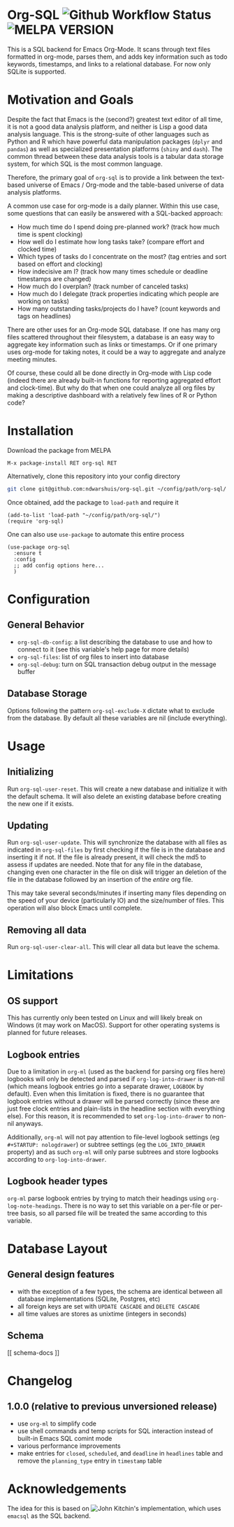 # Org-SQL ![Github Workflow Status](https://img.shields.io/github/workflow/status/ndwarshuis/org-sql/CI) ![MELPA VERSION](https://melpa.org/packages/org-sql-badge.svg)

This is a SQL backend for Emacs Org-Mode. It scans through text files formatted
in org-mode, parses them, and adds key information such as todo keywords,
timestamps, and links to a relational database. For now only SQLite is
supported.

# Motivation and Goals

Despite the fact that Emacs is the (second?) greatest text editor of all time,
it is not a good data analysis platform, and neither is Lisp a good data
analysis language. This is the strong-suite of other languages such as Python
and R which have powerful data manipulation packages (`dplyr` and `pandas`) as
well as specialized presentation platforms (`shiny` and `dash`). The common
thread between these data analysis tools is a tabular data storage system, for
which SQL is the most common language.

Therefore, the primary goal of `org-sql` is to provide a link between the
text-based universe of Emacs / Org-mode and the table-based universe of data
analysis platforms.

A common use case for org-mode is a daily planner. Within this use case, some
questions that can easily be answered with a SQL-backed approach:
- How much time do I spend doing pre-planned work? (track how much time is spent
  clocking)
- How well do I estimate how long tasks take? (compare effort and clocked time)
- Which types of tasks do I concentrate on the most? (tag entries and sort based
  on effort and clocking)
- How indecisive am I? (track how many times schedule or deadline timestamps are
  changed)
- How much do I overplan? (track number of canceled tasks)
- How much do I delegate (track properties indicating which people are working
  on tasks)
- How many outstanding tasks/projects do I have? (count keywords and tags on
  headlines)

There are other uses for an Org-mode SQL database. If one has many org files
scattered throughout their filesystem, a database is an easy way to aggregate
key information such as links or timestamps. Or if one primary uses org-mode for
taking notes, it could be a way to aggregate and analyze meeting minutes.

Of course, these could all be done directly in Org-mode with Lisp code (indeed
there are already built-in functions for reporting aggregated effort and
clock-time). But why do that when one could analyze all org files by making a
descriptive dashboard with a relatively few lines of R or Python code?

# Installation

Download the package from MELPA

```
M-x package-install RET org-sql RET
```

Alternatively, clone this repository into your config directory

``` sh
git clone git@github.com:ndwarshuis/org-sql.git ~/config/path/org-sql/
```

Once obtained, add the package to `load-path` and require it

``` emacs-lisp
(add-to-list 'load-path "~/config/path/org-sql/")
(require 'org-sql)
```

One can also use `use-package` to automate this entire process

``` emacs-lisp
(use-package org-sql
  :ensure t
  :config
  ;; add config options here...
  )
```

# Configuration

## General Behavior

- `org-sql-db-config`: a list describing the database to use and how to connect
  to it (see this variable's help page for more details)
- `org-sql-files`: list of org files to insert into database
- `org-sql-debug`: turn on SQL transaction debug output in the message buffer

## Database Storage

Options following the pattern `org-sql-exclude-X` dictate what to exclude from
the database. By default all these variables are nil (include everything).

# Usage

## Initializing

Run `org-sql-user-reset`. This will create a new database and initialize it with
the default schema. It will also delete an existing database before creating the
new one if it exists.

## Updating

Run `org-sql-user-update`. This will synchronize the database with all files as
indicated in `org-sql-files` by first checking if the file is in the database
and inserting it if not. If the file is already present, it will check the md5
to assess if updates are needed. Note that for any file in the database,
changing even one character in the file on disk will trigger an deletion of the
file in the database followed by an insertion of the *entire* org file.

This may take several seconds/minutes if inserting many files depending on the
speed of your device (particularly IO) and the size/number of files. This
operation will also block Emacs until complete.

## Removing all data

Run `org-sql-user-clear-all`. This will clear all data but leave the schema.

# Limitations

## OS support

This has currently only been tested on Linux and will likely break on Windows
(it may work on MacOS). Support for other operating systems is planned for
future releases.

## Logbook entries

Due to a limitation in `org-ml` (used as the backend for parsing org files here)
logbooks will only be detected and parsed if `org-log-into-drawer` is non-nil
(which means logbook entries go into a separate drawer, `LOGBOOK` by default).
Even when this limitation is fixed, there is no guarantee that logbook entries
without a drawer will be parsed correctly (since these are just free clock
entries and plain-lists in the headline section with everything else). For this
reason, it is recommended to set `org-log-into-drawer` to non-nil anyways.

Additionally, `org-ml` will not pay attention to file-level logbook settings (eg
`#+STARTUP: nologdrawer`) or subtree settings (eg the `LOG_INTO_DRAWER`
property) and as such `org-ml` will only parse subtrees and store logbooks
according to `org-log-into-drawer`.

## Logbook header types

`org-ml` parse logbook entries by trying to match their headings using
`org-log-note-headings`. There is no way to set this variable on a per-file or
per-tree basis, so all parsed file will be treated the same according to this
variable.

# Database Layout

## General design features

- with the exception of a few types, the schema are identical between all
  database implementations (SQLite, Postgres, etc)
- all foreign keys are set with `UPDATE CASCADE` and `DELETE CASCADE`
- all time values are stores as unixtime (integers in seconds)

## Schema

[[ schema-docs ]]

<!-- [[ version ]] -->

# Changelog

## 1.0.0 (relative to previous unversioned release)

- use `org-ml` to simplify code
- use shell commands and temp scripts for SQL interaction instead of built-in
  Emacs SQL comint mode
- various performance improvements
- make entries for `closed`, `scheduled`, and `deadline` in `headlines` table
  and remove the `planning_type` entry in `timestamp` table

# Acknowledgements

The idea for this is based on ![John Kitchin's](http://kitchingroup.cheme.cmu.edu/blog/2017/01/03/Find-stuff-in-org-mode-anywhere/)
implementation, which uses `emacsql` as the SQL backend.
